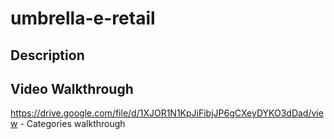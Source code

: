 # umbrella-e-retail

## Description

## Video Walkthrough
https://drive.google.com/file/d/1XJOR1N1KpJiFibjJP6gCXeyDYKO3dDad/view  - Categories walkthrough